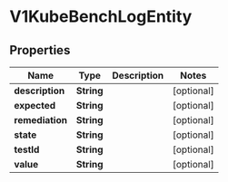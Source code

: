 # V1KubeBenchLogEntity

## Properties
Name | Type | Description | Notes
------------ | ------------- | ------------- | -------------
**description** | **String** |  |  [optional]
**expected** | **String** |  |  [optional]
**remediation** | **String** |  |  [optional]
**state** | **String** |  |  [optional]
**testId** | **String** |  |  [optional]
**value** | **String** |  |  [optional]
